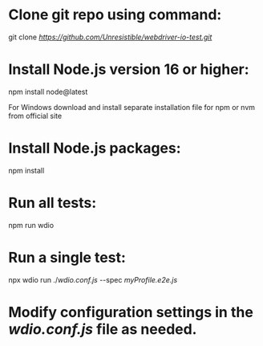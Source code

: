 # Clone git repo using command:
git clone *https://github.com/Unresistible/webdriver-io-test.git*

# Install Node.js version 16 or higher:
npm install node@latest

For Windows download and install separate installation file for npm or nvm from official site

# Install Node.js packages:
npm install

# Run all tests:
npm run wdio

# Run a single test:
npx wdio run ./*wdio.conf.js* --spec *myProfile.e2e.js*

# Modify configuration settings in the *wdio.conf.js* file as needed.
